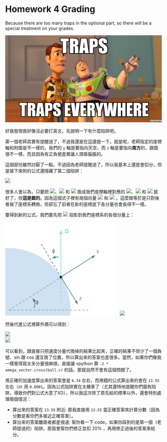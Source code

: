 # Homework 4 Grading

Because there are too many traps in the optional part, so there will be a special treatment on your grades.

![trap_everywhere](trap_everywhere.jpg)

好我發現我好像沒必要打英文，先說明一下有什麼陷阱吧。

第一個老師其實有提醒過了，不過我還是在這邊提一下。就是呢，老師指定的座標軸和附圖是不一樣的，我們的 `y` 軸是要指向天空，而 `z` 軸是要指向**南方**的，跟圖很不一樣，而且因為有正負號差異讓人頭昏腦脹的。

這個部份雖然討厭了一點，不過因為老師提醒過了，所以我基本上還是會扣分，但是接下來附的公式還隱藏了第二個陷阱：

<img src="https://latex.codecogs.com/gif.latex?\dpi{150}&space;\vec{a_C}&space;=&space;-2\vec{\Omega}&space;\times&space;\vec{v}&space;=&space;2&space;\omega&space;\begin{pmatrix}&space;v_n&space;\sin&space;\phi&space;-&space;v_u&space;\cos&space;\phi\\&space;-v_e&space;\sin&space;\phi\\&space;v_e&space;\cos&space;\phi&space;\end{pmatrix}"/>

很多人會以為，只要把 <img src="https://latex.codecogs.com/gif.latex?\inline&space;\dpi{150}&space;v_e" height=14/>、<img src="https://latex.codecogs.com/gif.latex?\inline&space;\dpi{150}&space;v_u" height=14/> 和 <img src="https://latex.codecogs.com/gif.latex?\inline&space;\dpi{150}&space;v_n" height=14/> 換成我們座標軸裡對應的 <img src="https://latex.codecogs.com/gif.latex?\inline&space;\dpi{150}&space;-v_z" height=14/>、<img src="https://latex.codecogs.com/gif.latex?\inline&space;\dpi{150}&space;v_y" height=17/> 和 <img src="https://latex.codecogs.com/gif.latex?\inline&space;\dpi{150}&space;v_x" height=14/> 就好了，但**這是錯的**。因為這個式子裡有兩個向量 <img src="https://latex.codecogs.com/gif.latex?\inline&space;\dpi{150}&space;\vec{\Omega}" height=18/> 和 <img src="https://latex.codecogs.com/gif.latex?\inline&space;\dpi{150}&space;\vec{v}" height=16/> ，這麼做等於是只對後者做了座標系轉換，但卻忘了前者在新的座標底下各分量也會長得不一樣。

要得到新的公式，我們要先把 <img src="https://latex.codecogs.com/gif.latex?\inline&space;\dpi{150}&space;\vec{\Omega}" height=18/> 投影到我們座標系的各個分量上：

<img src="my_coordinate.png" height="300"/>

<img src="https://latex.codecogs.com/gif.download?%5Cdpi%7B150%7D%20%5Cvec%7B%5COmega%7D%20%3D%20%5Cbegin%7Bpmatrix%7D%200%5C%5C%20%5Comega%20%5Csin%20%5Cphi%5C%5C%20-%5Comega%20%5Ccos%20%5Cphi%20%5Cend%7Bpmatrix%7D" height=80/>

然後代進公式裡算外積可以得到：

<img src="https://latex.codecogs.com/gif.latex?\dpi{150}&space;\huge&space;\vec{a_C}&space;=&space;-2\vec{\Omega}&space;\times&space;\vec{v}&space;=&space;\begin{pmatrix}&space;\hat{x}&space;&&space;\hat{y}&space;&&space;\hat{z}\\&space;0&space;&&space;-2\omega&space;\sin&space;\phi&space;&&space;2\omega&space;\cos&space;\phi&space;\\&space;v_x&space;&&space;v_y&space;&&space;v_z&space;\end{pmatrix}" height="85">
<br/>
<img src="https://latex.codecogs.com/gif.latex?\dpi{150}&space;\huge&space;\vec{a_C}&space;=&space;2\omega\begin{pmatrix}&space;-v_z\sin\phi&space;-&space;v_y\cos\phi\\&space;v_x\cos\phi\\&space;v_x\sin\phi&space;\end{pmatrix}" height=85 />

可以看到，跟直接只把速度分量代換掉的結果比起來，正確的結果不但少了一個負號、sin 跟 cos 還互換了位置，所以算出來的答案也差很多。當然，如果你們像我一樣覺得寫太多分量很麻煩，直接讓 vpython 算 `-2 * omega_vector.cross(ball.v)` 的話，那就自然不會有這個問題了。

用正確的加速度算出來的答案會是 `6.34` 左右，而用錯的公式算出來的會在 `13.55` 左右（`dt` 用 `0.0001`。因為公式陷阱實在太機車了（尤其還特地提醒你們圖有陷阱，導致你們對公式大意了XD），所以我這次除了原先給的標準以外，還會特別處理兩個情況：

* 算出來的答案在 `13.55` 附近: 那我直接用 `13.55` 當正確答案來計算分數（因為分數是看你們多接近正確答案）。
* 算出來的答案離兩者都差很遠: 幫你看一下 code，如果你踩到的是第一個（老師提過的）陷阱，那我會幫你們修正並扣 20% ，再用修正過後的答案來給分。
 
